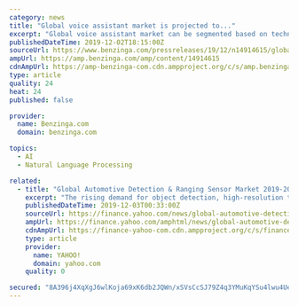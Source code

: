 ```yaml
---
category: news
title: "Global voice assistant market is projected to..."
excerpt: "Global voice assistant market can be segmented based on technology, application and end user.On the basis of technology, the market can be segmented into speech recognition, text to speech recognition, voice recognition and natural language processing. Text to speech recognition is the leading segment in global voice assistant market ..."
publishedDateTime: 2019-12-02T18:15:00Z
sourceUrl: https://www.benzinga.com/pressreleases/19/12/n14914615/global-voice-assistant-market-is-projected-to-exhibit-a-cagr-of-over-30-during-the-forecast-period
ampUrl: https://amp.benzinga.com/amp/content/14914615
cdnAmpUrl: https://amp-benzinga-com.cdn.ampproject.org/c/s/amp.benzinga.com/amp/content/14914615
type: article
quality: 24
heat: 24
published: false

provider:
  name: Benzinga.com
  domain: benzinga.com

topics:
  - AI
  - Natural Language Processing

related:
  - title: "Global Automotive Detection & Ranging Sensor Market 2019-2024: Technology Trends & Opportunities in the $46+ Billion-Projected Market"
    excerpt: "The rising demand for object detection, high-resolution target separation, 3D detection, and 3600 object recognition technologies are driving the demand for the automotive radar market. Development of long range radar with high frequency, development of Lidar with non-moving parts, and compact size ultrasonic sensors are among the key emerging ..."
    publishedDateTime: 2019-12-03T00:33:00Z
    sourceUrl: https://finance.yahoo.com/news/global-automotive-detection-ranging-sensor-105358556.html
    ampUrl: https://finance.yahoo.com/amphtml/news/global-automotive-detection-ranging-sensor-105358556.html
    cdnAmpUrl: https://finance-yahoo-com.cdn.ampproject.org/c/s/finance.yahoo.com/amphtml/news/global-automotive-detection-ranging-sensor-105358556.html
    type: article
    provider:
      name: YAHOO!
      domain: yahoo.com
    quality: 0

secured: "8A396j4XqXgJ6wlKoja69xK6db2JQWn/xSVsCcSJ79Z4q3YMuKqYSu4lwu4Ue4XJEwWo04bJhHXrXW7UdgwJW00j4gKO6xMiAWRbfD9Wln2+PaeBVEjnYEDgNfqSqIPfnANW0v4WElnpsIdkt9QInpjyfzAs/UwuQf51c5Gd29RDw82DUB2KHuj/zMIJTCwZSg85upUcL94sbw1KvE3NlFOPeHzj4I35LXGIitC0dBuljjXkKhAs/D5IkwEQYVvTQtTuD01JtD+h/ej9fjAB4g==;+Jht0fxiFiJ7TnS8mS9A7w=="
---
```


